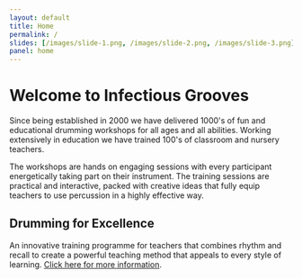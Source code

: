 ```yaml
---
layout: default
title: Home
permalink: /
slides: [/images/slide-1.png, /images/slide-2.png, /images/slide-3.png]
panel: home
---
```


# Welcome to Infectious Grooves

Since being established in 2000 we have delivered 1000's of fun and educational drumming workshops for all ages and all abilities. Working extensively in education we have trained 100's of classroom and nursery teachers.

The workshops are hands on engaging sessions with every participant energetically taking part on their instrument. The training sessions are practical and interactive, packed with creative ideas that fully equip teachers to use percussion in a highly effective way.

## Drumming for Excellence  
An innovative training programme for teachers that combines rhythm and recall to create a powerful teaching method that appeals to every style of learning. [Click here for more information](http://www.drummingforexcellence.org/). 